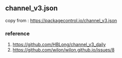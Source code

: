 



## channel_v3.json

copy from : https://packagecontrol.io/channel_v3.json



### reference

1. https://github.com/HBLong/channel_v3_daily
2. https://github.com/wilon/wilon.github.io/issues/8

